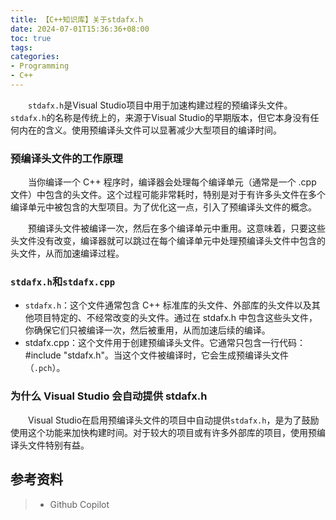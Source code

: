 ```yaml
---
title: 【C++知识库】关于stdafx.h
date: 2024-07-01T15:36:36+08:00
toc: true
tags: 
categories: 
- Programming
- C++
---
```


&emsp;&emsp;`stdafx.h`是Visual Studio项目中用于加速构建过程的预编译头文件。`stdafx.h`的名称是传统上的，来源于Visual Studio的早期版本，但它本身没有任何内在的含义。使用预编译头文件可以显著减少大型项目的编译时间。

### 预编译头文件的工作原理
&emsp;&emsp;当你编译一个 C++ 程序时，编译器会处理每个编译单元（通常是一个 .cpp 文件）中包含的头文件。这个过程可能非常耗时，特别是对于有许多头文件在多个编译单元中被包含的大型项目。为了优化这一点，引入了预编译头文件的概念。

&emsp;&emsp;预编译头文件被编译一次，然后在多个编译单元中重用。这意味着，只要这些头文件没有改变，编译器就可以跳过在每个编译单元中处理预编译头文件中包含的头文件，从而加速编译过程。
### `stdafx.h`和`stdafx.cpp`
- `stdafx.h`：这个文件通常包含 C++ 标准库的头文件、外部库的头文件以及其他项目特定的、不经常改变的头文件。通过在 stdafx.h 中包含这些头文件，你确保它们只被编译一次，然后被重用，从而加速后续的编译。
- stdafx.cpp：这个文件用于创建预编译头文件。它通常只包含一行代码：#include "stdafx.h"。当这个文件被编译时，它会生成预编译头文件（`.pch`）。

### 为什么 Visual Studio 会自动提供 stdafx.h
&emsp;&emsp;Visual Studio在启用预编译头文件的项目中自动提供`stdafx.h`，是为了鼓励使用这个功能来加快构建时间。对于较大的项目或有许多外部库的项目，使用预编译头文件特别有益。

## 参考资料
> - Github Copilot
